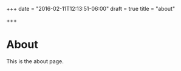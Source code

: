 +++
date = "2016-02-11T12:13:51-06:00"
draft = true
title = "about"

+++

# About

This is the about page.
